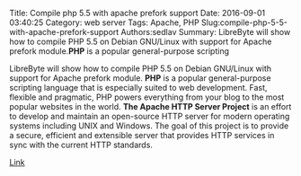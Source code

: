 Title: Compile php 5.5 with apache prefork support
Date: 2016-09-01 03:40:25
Category: web server
Tags: Apache, PHP
Slug:compile-php-5-5-with-apache-prefork-support
Authors:sedlav
Summary: LibreByte will show how to compile PHP 5.5 on Debian GNU/Linux with support for Apache prefork module.**PHP** is a popular general-purpose scripting 

LibreByte will show how to compile PHP 5.5 on Debian GNU/Linux with support for Apache prefork module.
**PHP** is a popular general-purpose scripting language that is especially suited to web development. Fast, flexible and pragmatic, PHP powers everything from your blog to the most popular websites in the world.
**The Apache HTTP Server Project** is an effort to develop and maintain an open-source HTTP server for modern operating systems including UNIX and Windows. The goal of this project is to provide a secure, efficient and extensible server that provides HTTP services in sync with the current HTTP standards.

[Link](http://www.librebyte.net/en/gnulinux/compile-php-5-5-with-apache-prefork-support/)
